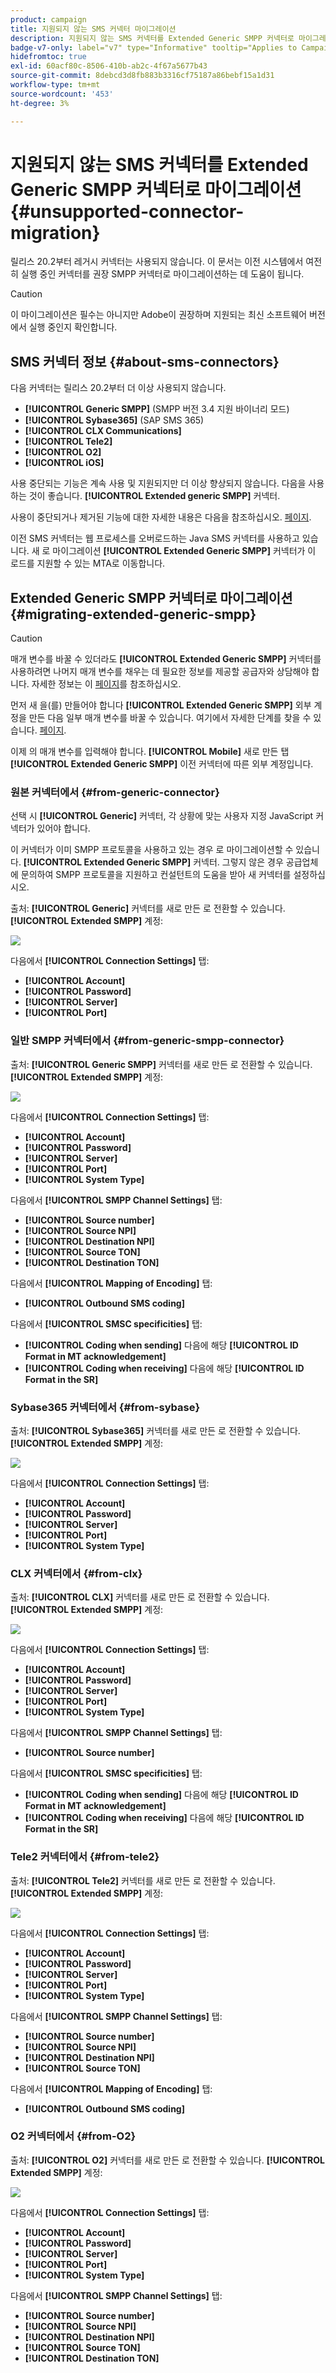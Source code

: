 ```yaml
---
product: campaign
title: 지원되지 않는 SMS 커넥터 마이그레이션
description: 지원되지 않는 SMS 커넥터를 Extended Generic SMPP 커넥터로 마이그레이션
badge-v7-only: label="v7" type="Informative" tooltip="Applies to Campaign Classic v7 only"
hidefromtoc: true
exl-id: 60acf80c-8506-410b-ab2c-4f67a5677b43
source-git-commit: 8debcd3d8fb883b3316cf75187a86bebf15a1d31
workflow-type: tm+mt
source-wordcount: '453'
ht-degree: 3%

---
```


# 지원되지 않는 SMS 커넥터를 Extended Generic SMPP 커넥터로 마이그레이션{#unsupported-connector-migration}



릴리스 20.2부터 레거시 커넥터는 사용되지 않습니다. 이 문서는 이전 시스템에서 여전히 실행 중인 커넥터를 권장 SMPP 커넥터로 마이그레이션하는 데 도움이 됩니다.

>[!CAUTION]
>
>이 마이그레이션은 필수는 아니지만 Adobe이 권장하며 지원되는 최신 소프트웨어 버전에서 실행 중인지 확인합니다.

## SMS 커넥터 정보 {#about-sms-connectors}

다음 커넥터는 릴리스 20.2부터 더 이상 사용되지 않습니다.

* **[!UICONTROL Generic SMPP]** (SMPP 버전 3.4 지원 바이너리 모드)
* **[!UICONTROL Sybase365]** (SAP SMS 365)
* **[!UICONTROL CLX Communications]**
* **[!UICONTROL Tele2]**
* **[!UICONTROL O2]**
* **[!UICONTROL iOS]**

사용 중단되는 기능은 계속 사용 및 지원되지만 더 이상 향상되지 않습니다. 다음을 사용하는 것이 좋습니다. **[!UICONTROL Extended generic SMPP]** 커넥터.

사용이 중단되거나 제거된 기능에 대한 자세한 내용은 다음을 참조하십시오. [페이지](../../rn/using/deprecated-features.md).

이전 SMS 커넥터는 웹 프로세스를 오버로드하는 Java SMS 커넥터를 사용하고 있습니다. 새 로 마이그레이션 **[!UICONTROL Extended Generic SMPP]** 커넥터가 이 로드를 지원할 수 있는 MTA로 이동합니다.

## Extended Generic SMPP 커넥터로 마이그레이션 {#migrating-extended-generic-smpp}

>[!CAUTION]
>
>매개 변수를 바꿀 수 있더라도 **[!UICONTROL Extended Generic SMPP]** 커넥터를 사용하려면 나머지 매개 변수를 채우는 데 필요한 정보를 제공할 공급자와 상담해야 합니다. 자세한 정보는 이 [페이지](sms-protocol.md)를 참조하십시오.

먼저 새 을(를) 만들어야 합니다 **[!UICONTROL Extended Generic SMPP]** 외부 계정을 만든 다음 일부 매개 변수를 바꿀 수 있습니다. 여기에서 자세한 단계를 찾을 수 있습니다. [페이지](sms-set-up.md#creating-an-smpp-external-account).

이제 의 매개 변수를 입력해야 합니다. **[!UICONTROL Mobile]** 새로 만든 탭 **[!UICONTROL Extended Generic SMPP]** 이전 커넥터에 따른 외부 계정입니다.

### 원본 커넥터에서 {#from-generic-connector}

선택 시 **[!UICONTROL Generic]** 커넥터, 각 상황에 맞는 사용자 지정 JavaScript 커넥터가 있어야 합니다.

이 커넥터가 이미 SMPP 프로토콜을 사용하고 있는 경우 로 마이그레이션할 수 있습니다. **[!UICONTROL Extended Generic SMPP]** 커넥터. 그렇지 않은 경우 공급업체에 문의하여 SMPP 프로토콜을 지원하고 컨설턴트의 도움을 받아 새 커넥터를 설정하십시오.

출처: **[!UICONTROL Generic]** 커넥터를 새로 만든 로 전환할 수 있습니다. **[!UICONTROL Extended SMPP]** 계정:

![](assets/smpp_generic.png)

다음에서 **[!UICONTROL Connection Settings]** 탭:

* **[!UICONTROL Account]**
* **[!UICONTROL Password]**
* **[!UICONTROL Server]**
* **[!UICONTROL Port]**

### 일반 SMPP 커넥터에서 {#from-generic-smpp-connector}

출처: **[!UICONTROL Generic SMPP]** 커넥터를 새로 만든 로 전환할 수 있습니다. **[!UICONTROL Extended SMPP]** 계정:

![](assets/smpp_generic_2.png)

다음에서 **[!UICONTROL Connection Settings]** 탭:

* **[!UICONTROL Account]**
* **[!UICONTROL Password]**
* **[!UICONTROL Server]**
* **[!UICONTROL Port]**
* **[!UICONTROL System Type]**

다음에서 **[!UICONTROL SMPP Channel Settings]** 탭:

* **[!UICONTROL Source number]**
* **[!UICONTROL Source NPI]**
* **[!UICONTROL Destination NPI]**
* **[!UICONTROL Source TON]**
* **[!UICONTROL Destination TON]**

다음에서 **[!UICONTROL Mapping of Encoding]** 탭:

* **[!UICONTROL Outbound SMS coding]**

다음에서 **[!UICONTROL SMSC specificities]** 탭:

* **[!UICONTROL Coding when sending]** 다음에 해당 **[!UICONTROL ID Format in MT acknowledgement]**
* **[!UICONTROL Coding when receiving]** 다음에 해당 **[!UICONTROL ID Format in the SR]**

### Sybase365 커넥터에서 {#from-sybase}

출처: **[!UICONTROL Sybase365]** 커넥터를 새로 만든 로 전환할 수 있습니다. **[!UICONTROL Extended SMPP]** 계정:

![](assets/smpp_3.png)

다음에서 **[!UICONTROL Connection Settings]** 탭:

* **[!UICONTROL Account]**
* **[!UICONTROL Password]**
* **[!UICONTROL Server]**
* **[!UICONTROL Port]**
* **[!UICONTROL System Type]**

### CLX 커넥터에서 {#from-clx}

출처: **[!UICONTROL CLX]** 커넥터를 새로 만든 로 전환할 수 있습니다. **[!UICONTROL Extended SMPP]** 계정:

![](assets/smpp_4.png)

다음에서 **[!UICONTROL Connection Settings]** 탭:

* **[!UICONTROL Account]**
* **[!UICONTROL Password]**
* **[!UICONTROL Server]**
* **[!UICONTROL Port]**
* **[!UICONTROL System Type]**

다음에서 **[!UICONTROL SMPP Channel Settings]** 탭:

* **[!UICONTROL Source number]**

다음에서 **[!UICONTROL SMSC specificities]** 탭:

* **[!UICONTROL Coding when sending]** 다음에 해당 **[!UICONTROL ID Format in MT acknowledgement]**
* **[!UICONTROL Coding when receiving]** 다음에 해당 **[!UICONTROL ID Format in the SR]**

### Tele2 커넥터에서 {#from-tele2}

출처: **[!UICONTROL Tele2]** 커넥터를 새로 만든 로 전환할 수 있습니다. **[!UICONTROL Extended SMPP]** 계정:

![](assets/smpp_6.png)

다음에서 **[!UICONTROL Connection Settings]** 탭:

* **[!UICONTROL Account]**
* **[!UICONTROL Password]**
* **[!UICONTROL Server]**
* **[!UICONTROL Port]**
* **[!UICONTROL System Type]**

다음에서 **[!UICONTROL SMPP Channel Settings]** 탭:

* **[!UICONTROL Source number]**
* **[!UICONTROL Source NPI]**
* **[!UICONTROL Destination NPI]**
* **[!UICONTROL Source TON]**

다음에서 **[!UICONTROL Mapping of Encoding]** 탭:

* **[!UICONTROL Outbound SMS coding]**

### O2 커넥터에서 {#from-O2}

출처: **[!UICONTROL O2]** 커넥터를 새로 만든 로 전환할 수 있습니다. **[!UICONTROL Extended SMPP]** 계정:

![](assets/smpp_5.png)

다음에서 **[!UICONTROL Connection Settings]** 탭:

* **[!UICONTROL Account]**
* **[!UICONTROL Password]**
* **[!UICONTROL Server]**
* **[!UICONTROL Port]**
* **[!UICONTROL System Type]**

다음에서 **[!UICONTROL SMPP Channel Settings]** 탭:

* **[!UICONTROL Source number]**
* **[!UICONTROL Source NPI]**
* **[!UICONTROL Destination NPI]**
* **[!UICONTROL Source TON]**
* **[!UICONTROL Destination TON]**

